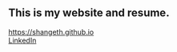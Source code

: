 
## This is my website and resume.
https://shangeth.github.io<br>
[LinkedIn](https://www.linkedin.com/in/shangeth)
